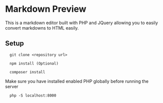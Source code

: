 # Markdown Preview

This is a markdown editor built with PHP and JQuery allowing you to easily convert markdowns to HTML easily.

## Setup

```
  git clone <repository url>
```

```
  npm install (Optional)
```

```
  composer install
```

Make sure you have installed enabled PHP globally before running the server
```
  php -S localhost:8000
```